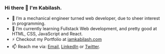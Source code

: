 ### Hi there 👋 I'm **Kabilash**.

- 🔭 I’m a mechanical engineer turned web developer, due to sheer interest in programming.
- 🌱 I’m currently learning Fullstack Web development, and pretty good at HTML, CSS, JavaScript and React.
- ⚡ Checkout my Portfolio at [iamkabilash.com](http://iamkabilash.com)
- 📫 Reach me via: [Email](mailto:iamkabilash@gmail.com), [LinkedIn](https://www.linkedin.com/in/iamkabilash/) or [Twitter](https://twitter.com/iamkabilash).

<!--
**iamkabilash/iamkabilash** is a ✨ _special_ ✨ repository because its `README.md` (this file) appears on your GitHub profile.

Here are some ideas to get you started:

- 🔭 I’m currently working on ...
- 🌱 I’m currently learning ...
- 👯 I’m looking to collaborate on ...
- 🤔 I’m looking for help with ...
- 💬 Ask me about ...
- 📫 How to reach me: ...
- 😄 Pronouns: ...
- ⚡ Fun fact: ...
-->
